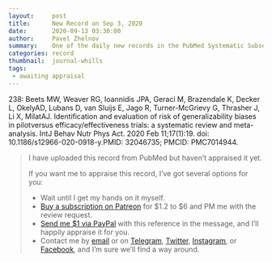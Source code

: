 ```yaml
---
layout:     post
title:      New Record on Sep 3, 2020
date:       2020-09-13 03:30:00
author:     Pavel Zhelnov
summary:    One of the daily new records in the PubMed Systematic Subset indexed by Sep 3, 2020.
categories: record
thumbnail:  journal-whills
tags:
 - awaiting appraisal
---
```


238: Beets MW, Weaver RG, Ioannidis JPA, Geraci M, Brazendale K, Decker L, OkelyAD, Lubans D, van Sluijs E, Jago R, Turner-McGrievy G, Thrasher J, Li X, MilatAJ. Identification and evaluation of risk of generalizability biases in pilotversus efficacy/effectiveness trials: a systematic review and meta-analysis. IntJ Behav Nutr Phys Act. 2020 Feb 11;17(1):19. doi: 10.1186/s12966-020-0918-y.PMID: 32046735; PMCID: PMC7014944.


> I have uploaded this record from PubMed but haven’t appraised it yet.
>
> If you want me to appraise this record, I’ve got several options for you:
> * Wait until I get my hands on it myself.
> * [Buy a subscription on Patreon](https://patreon.com/zheln) for $1.2 to $6 and PM me with the review request.
> * [Send me $1 via PayPal](https://paypal.me/pjelnov) with this reference in the message, and I’ll happily appraise it for you.
> * Contact me by [email](mailto:pavel@zheln.com) or on [Telegram](https://t.me/drzhelnov), [Twitter](https://twitter.com/drzhelnov), [Instagram](https://instagram.com/igzheln), or [Facebook](https://facebook.com/drzhelnov), and I’m sure we’ll find a way around.
